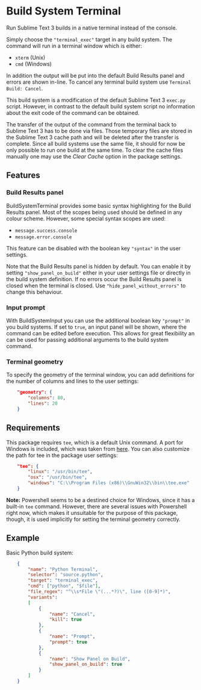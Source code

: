 # Build System Terminal

Run Sublime Text 3 builds in a native terminal instead of the console.

Simply choose the `"terminal_exec"` target in any build system. The command will run in a terminal window which is either:
* `xterm` (Unix)
* `cmd` (Windows)

In addition the output will be put into the default Build Results panel and errors are shown in-line. To cancel any terminal build system use `Terminal Build: Cancel`.

This build system is a modification of the default Sublime Text 3 `exec.py` script. However, in contrast to the default build system script no information about the exit code of the command can be obtained.

The transfer of the output of the command from the terminal back to Sublime Text 3 has to be done via files. Those temporary files are stored in the Sublime Text 3 cache path and will be deleted after the transfer is complete. Since all build systems use the same file, it should for now be only possible to run one build at the same time. To clear the cache files manually one may use the *Clear Cache* option in the package settings.

## Features

### Build Results panel

BuildSystemTerminal provides some basic syntax highlighting for the Build Results panel. Most of the scopes being used should be defined in any colour scheme. However, some special syntax scopes are used:
* `message.success.console`
* `message.error.console`

This feature can be disabled with the boolean key `"syntax"` in the user settings.

Note that the Build Results panel is hidden by default. You can enable it by setting `"show_panel_on_build"` either in your user settings file or directly in the build system definition. If no errors occur the Build Results panel is closed when the terminal is closed. Use `"hide_panel_without_errors"` to change this behaviour.

### Input prompt

With BuildSystemInput you can use the additional boolean key `"prompt"` in you build systems. If set to `true`, an input panel will be shown, where the command can be edited before execution. This allows for great flexibility an can be used for passing additional arguments to the build system command.

### Terminal geometry

To specify the geometry of the terminal window, you can add definitions for the number of columns and lines to the user settings:

```json
    "geometry": {
        "columns": 80,
        "lines": 20
    }
```

## Requirements

This package requires `tee`, which is a default Unix command. A port for Windows is included, which was taken from [here](http://gnuwin32.sourceforge.net/packages/coreutils.htm). You can also customize the path for tee in the package user settings:

```json
    "tee": {
        "linux": "/usr/bin/tee",
        "osx": "/usr/bin/tee",
        "windows": "C:\\Program Files (x86)\\GnuWin32\\bin\\tee.exe"
    }
```

**Note:** Powershell seems to be a destined choice for Windows, since it has a built-in `tee` command. However, there are several issues with Powershell right now, which makes it unsuitable for the purpose of this package, though, it is used implicitly for setting the terminal geometry correctly.

## Example

Basic Python build system:
```json
    {
        "name": "Python Terminal",
        "selector": "source.python",
        "target": "terminal_exec",
        "cmd": ["python", "$file"],
        "file_regex": "^\\s*File \"(...*?)\", line ([0-9]*)",
        "variants":
        [
            {
                "name": "Cancel",
                "kill": true
            },
            {
                "name": "Prompt",
                "prompt": true
            },
            {
                "name": "Show Panel on Build",
                "show_panel_on_build": true
            }
        ]
    }
```
